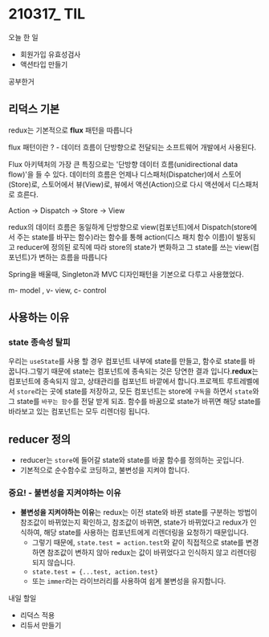 # 210317_ TIL

오늘 한 일

- 회원가입 유효성검사
- 액션타입 만들기

공부한거

## 리덕스 기본

redux는 기본적으로 **flux** 패턴을 따릅니다

flux 패턴이란 ? - 데이터 흐름이 단방향으로 전달되는 소프트웨어 개발에서 사용된다.

Flux 아키텍처의 가장 큰 특징으로는 '단방향 데이터 흐름(unidirectional data flow)'을 들 수 있다. 데이터의 흐름은 언제나 디스패처(Dispatcher)에서 스토어(Store)로, 스토어에서 뷰(View)로, 뷰에서 액션(Action)으로 다시 액션에서 디스패처로 흐른다.

Action -> Dispatch -> Store -> View

redux의 데이터 흐름은 동일하게 단방향으로 view(컴포넌트)에서 Dispatch(store에서 주는 state를 바꾸는 함수)라는 함수를 통해 action(디스 패치 함수 이름)이 발동되고 reducer에 정의된 로직에 따라 store의 state가 변화하고 그 state를 쓰는 view(컴포넌트)가 변하는 흐름을 따릅니다 

Spring을 배울때, Singleton과 MVC 디자인패턴을 기본으로 다루고 사용했었다.

m- model , v- view, c- control 

## **사용하는 이유**

### **state 종속성 탈피**

우리는 `useState`를 사용 할 경우 컴포넌트 내부에 state를 만들고, 함수로 state를 바꿉니다.그렇기 때문에 state는 컴포넌트에 종속되는 것은 당연한 결과 입니다.**redux**는 컴포넌트에 종속되지 않고, 상태관리를 컴포넌트 바깥에서 합니다.프로젝트 루트레벨에서 `store`라는 곳에 state를 저장하고, 모든 컴포넌트는 store에 `구독`을 하면서 `state`와 그 state를 `바꾸는 함수`를 전달 받게 되죠. 함수를 바꿈으로 state가 바뀌면 해당 state를 바라보고 있는 컴포넌트는 모두 리렌더링 됩니다.

## **reducer 정의**

- reducer는 `store`에 들어갈 state와 state를 바꿀 함수를 정의하는 곳입니다.
- 기본적으로 순수함수로 코딩하고, 불변성을 지켜야 합니다.

### **중요! - 불변성을 지켜야하는 이유**

- **불변성을 지켜야하는 이유**는 redux는 이전 state와 바뀐 state를 구분하는 방법이 참조값이 바뀌었는지 확인하고, 참조값이 바뀌면, state가 바뀌었다고 redux가 인식하여, 해당 state를 사용하는 컴포넌트에게 리렌더링을 요청하기 때문입니다.
    - 그렇기 때문에, `state.test = action.test`와 같이 직접적으로 state를 변경하면 참조값이 변하지 않아 redux는 값이 바뀌었다고 인식하지 않고 리렌더링 되지 않습니다.
    - `state.test = {...test, action.test}`
    - 또는 `immer`라는 라이브러리를 사용하여 쉽게 불변성을 유지합니다.

내일 할일

- 리덕스 적용
- 리듀서 만들기